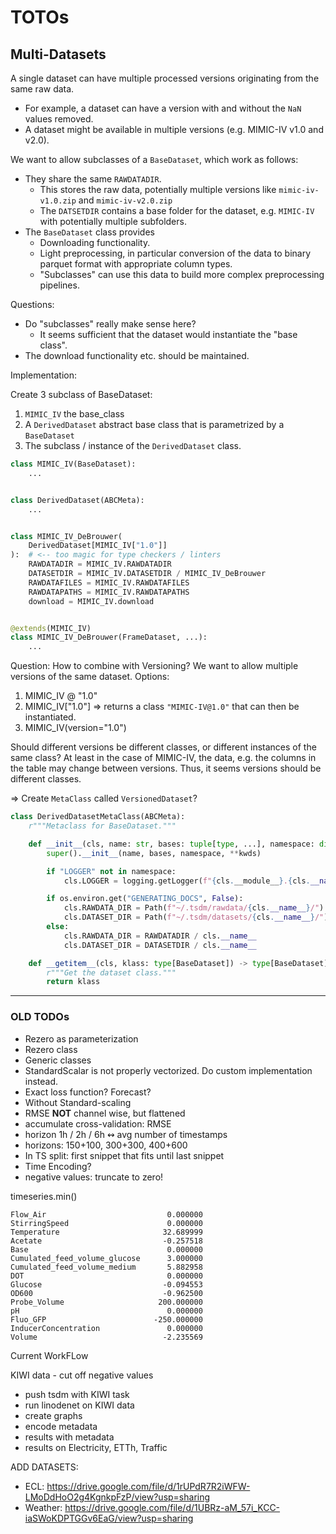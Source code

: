 # TOTOs

## Multi-Datasets

A single dataset can have multiple processed versions originating from the same raw data.

- For example, a dataset can have a version with and without the `NaN` values removed.
- A dataset might be available in multiple versions (e.g. MIMIC-IV v1.0 and v2.0).

We want to allow subclasses of a `BaseDataset`, which work as follows:

- They share the same `RAWDATADIR`.
  - This stores the raw data, potentially multiple versions like `mimic-iv-v1.0.zip` and `mimic-iv-v2.0.zip`
  - The `DATSETDIR` contains a base folder for the dataset, e.g. `MIMIC-IV` with potentially multiple subfolders.
- The `BaseDataset` class provides
  - Downloading functionality.
  - Light preprocessing, in particular conversion of the data to binary parquet format with appropriate column types.
  - "Subclasses" can use this data to build more complex preprocessing pipelines.

Questions:

- Do "subclasses" really make sense here?
  - It seems sufficient that the dataset would instantiate the "base class".
- The download functionality etc. should be maintained.

Implementation:

Create 3 subclass of BaseDataset:

1. `MIMIC_IV` the base_class
2. A `DerivedDataset` abstract base class that is parametrized by a `BaseDataset`
3. The subclass / instance of the `DerivedDataset` class.

```python
class MIMIC_IV(BaseDataset):
    ...


class DerivedDataset(ABCMeta):
    ...


class MIMIC_IV_DeBrouwer(
    DerivedDataset[MIMIC_IV["1.0"]]
):  # <-- too magic for type checkers / linters
    RAWDATADIR = MIMIC_IV.RAWDATADIR
    DATASETDIR = MIMIC_IV.DATASETDIR / MIMIC_IV_DeBrouwer
    RAWDATAFILES = MIMIC_IV.RAWDATAFILES
    RAWDATAPATHS = MIMIC_IV.RAWDATAPATHS
    download = MIMIC_IV.download


@extends(MIMIC_IV)
class MIMIC_IV_DeBrouwer(FrameDataset, ...):
    ...
```

Question: How to combine with Versioning? We want to allow multiple versions of the same dataset. Options:

1. MIMIC_IV @ "1.0"
2. MIMIC_IV["1.0"] => returns a class `"MIMIC-IV@1.0"` that can then be instantiated.
3. MIMIC_IV(version="1.0")

Should different versions be different classes, or different instances of the same class?
At least in the case of MIMIC-IV, the data, e.g. the columns in the table may change between versions.
Thus, it seems versions should be different classes.

=> Create `MetaClass` called `VersionedDataset`?

```python
class DerivedDatasetMetaClass(ABCMeta):
    r"""Metaclass for BaseDataset."""

    def __init__(cls, name: str, bases: tuple[type, ...], namespace: dict[str, Any], **kwds: Any) -> None:
        super().__init__(name, bases, namespace, **kwds)

        if "LOGGER" not in namespace:
            cls.LOGGER = logging.getLogger(f"{cls.__module__}.{cls.__name__}")

        if os.environ.get("GENERATING_DOCS", False):
            cls.RAWDATA_DIR = Path(f"~/.tsdm/rawdata/{cls.__name__}/")
            cls.DATASET_DIR = Path(f"~/.tsdm/datasets/{cls.__name__}/")
        else:
            cls.RAWDATA_DIR = RAWDATADIR / cls.__name__
            cls.DATASET_DIR = DATASETDIR / cls.__name__

    def __getitem__(cls, klass: type[BaseDataset]) -> type[BaseDataset]:
        r"""Get the dataset class."""
        return klass
```

---

### OLD TODOs

- Rezero as parameterization
- Rezero class
- Generic classes
- StandardScalar is not properly vectorized. Do custom implementation instead.
- Exact loss function? Forecast?
- Without Standard-scaling
- RMSE **NOT** channel wise, but flattened
- accumulate cross-validation: RMSE
- horizon 1h / 2h / 6h ↭ avg number of timestamps
- horizons: 150+100, 300+300, 400+600
- In TS split: first snippet that fits until last snippet
- Time Encoding?
- negative values: truncate to zero!

timeseries.min()

    Flow_Air                           0.000000
    StirringSpeed                      0.000000
    Temperature                       32.689999
    Acetate                           -0.257518
    Base                               0.000000
    Cumulated_feed_volume_glucose      3.000000
    Cumulated_feed_volume_medium       5.882958
    DOT                                0.000000
    Glucose                           -0.094553
    OD600                             -0.962500
    Probe_Volume                     200.000000
    pH                                 0.000000
    Fluo_GFP                        -250.000000
    InducerConcentration               0.000000
    Volume                            -2.235569

Current WorkFLow

KIWI data - cut off negative values

- push tsdm with KIWI task
- run linodenet on KIWI data
- create graphs
- encode metadata
- results with metadata
- results on Electricity, ETTh, Traffic

ADD DATASETS:

- ECL: <https://drive.google.com/file/d/1rUPdR7R2iWFW-LMoDdHoO2g4KgnkpFzP/view?usp=sharing>
- Weather: <https://drive.google.com/file/d/1UBRz-aM_57i_KCC-iaSWoKDPTGGv6EaG/view?usp=sharing>
